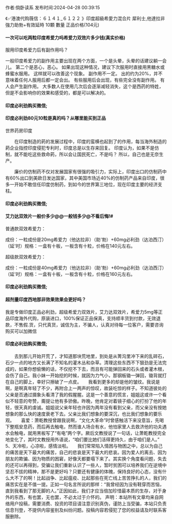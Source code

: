 <p>作者:倘卧读系 发布时间:2024-04-28 00:39:15</p>
<p>《✅港澳代购薇信：６１４１_６１２２ 》印度超級希愛力混合片 犀利士,他達拉非 強力助勃+有效延時 10顆 數量 正品价格(104元) </p>
									<h4>一次可以吃两粒印度希爱力吗希爱力双效片多少钱(真实价格)</h4><p>服用印度希爱力后有副作用吗？</p><p> 一般印度希爱力的副作用主要出现在两个方面，一个是头晕，头晕的话建议躺一会儿。 第二个是恶心，恶心。 如果出现这种情况，建议下次服用时直接用黑糖水或蜂蜜水服用。 这样就可以改善这个现象。 副作用不一定。 出的约为20%，并不意味着任何人服用后都一定会出。 有些服用后会出现，有些完全没有副作用。 有人会产生副作用。 大多数人在使用几次后会逐渐减轻消失，这个是西药的特姓，但是不会影响你的效果和感受的，都是可以解决的。</p><p></p><h4>	印度必利劲购买微信;</h4><p></p><h4>印度必利劲80元10粒是真的吗？从哪里能买到正品</h4><p>世界药房印度</p><p>　　在印度制造的葯的发展过程中，印度的蛮横也起到了的作用，每当海外制造的葯企业指控印度侵犯专利时，印度总是以生存来回复。 印度认为，如果不是仿制，就不能吃这些救命葯，所以会让国民死亡，不是吗？ 所以，自己也是无奈生产。</p><p>　　廉价的仿制药不仅对发展国家有很强的吸引力，实际上，印度出口的仿制药中有60%出口到美欧日发达国家，其中美国市场近40%的仿制药产品来自印度，很多一开始不敢信任印度仿制药，到如今的世界第三地位，现在印度主要的经济支柱。</p><p></p><h4>	印度必利劲购买微信;</h4><p></p><h4>艾力达双效片一般价多少@@一般钱多少@不看后悔!#</h4><p>普通款双效希爱力：</p><p>成份：一粒成份是20mg希爱力（他达拉非）（助'勃）+60mg必利劲（达泊西汀）（延'时）规格：一盒有十板，一板含有十粒，价格在140元左右。</p><p>超级款双效希爱力：</p><p>成份：一粒成份是40mg希爱力（他达拉非）（助'勃）+60mg必利劲（达泊西汀）（延'时）规格：一盒有十板，一板含有十粒，价格在160元左右。</p><p></p><h4>	印度必利劲购买微信;</h4><p></p><h4>超剂量印度西地那非效果效果会更好吗？</h4><p>我是专做印度正品必利劲，超级希爱力双效片，艾力达双效片，希爱力5mg等正品印度海外代购，原装进口，100%保证正品保真，支持顺丰货到付款，无效退款，不售假.货，只代真货，诚信为主，不骗人，认真对待每一位客户，需要咨询购买可以加微信</p><p></p><h4>	印度必利劲购买微信;</h4>　　去到那儿开始开荒了，才知道那块荒地里，到处是从箐沟里冲下来的乱碎石，石少一点的地方又长满了不知名的灌木丛和杂草。清理这些东西不下狠劲是无法完成的，如果你想偷懒的话，不仅挖不下去，而且有可能弹回来的石头或者灌木根，会伤了自己。我小妹一开始挖的时候，就因为力气小，那钢板锄一弹回，锄背就打在自己的脚上，幸好只擦破了一点皮。　　我看到更多的却是他的皱纹。我说是啊，是啊真年轻了不少，再附合上一两声的惊叹，故装吃惊的样子。不知道彼处的父亲是否通过摄象头看清了我的假腥腥。这是一个善意的慌言，姐姐这或许一个看似不轻意的夸赞，甭提让他有多骄傲。昨晚，他肯定对着镜子细心的打扮了他的年轻，很天真的虔诚。姐姐说父亲年轻也许因为两年没有看到父亲，而父亲没有按她想象的那么快的速度衰老下去。父亲比我们想象的要深沉，也比我们想象的要乐观。　　喜爱：萧乾教授曾跟我说啊，“文化大革命”时曾感触活下来没意旨，先喝下整瓶安息药，而后再去触电，然而谁人场合有水，他怕家里人去救济他的功夫遇水会触电，就用黑板写了“有电”两个字。厥后文教授说了一句话，让萧乾教授完全地变化了，其时文教授用外语说，“咱们要比她们活得更持久，由于咱们是人。”	5、天冷啦，心凉啦，感情淡啦。　　我们常常陷入情困与物困之中，总以为自己的痛苦是天下最大的痛苦，自己的悲哀是天下最大的悲哀。因为爱人的离去、因为朋友的欺骗、因为物质的困窘，好像天都要塌下来了。其实换个角度看问题，失去的还可以再得到，受骗让我们重新认识了一些人，暂时贫困可以培养我们在逆境中坚忍不拔的精神，那不是更好吗？只要还有健康的体魄，保持良好的心态，没有什么大不了的啊！比起战争、比起瘟疫、比起那些在死亡线上苦苦挣扎的人，我们的痛苦实在是不值一提。正如一句名言所说的那样：“我曾经因为没有鞋穿而苦恼，直到我看到了那无脚的人。”正因如此，我们才应当倍加珍惜最本质的生存，对于身外的东西，有也罢，无也罢，不必太过于介怀的。				声明：本站所有文章均来自网络用户投稿，需要消费、投资的项目请注意识别真伪，谨防上当受骗，本站只负责信息刊登，不提供内容鉴别及纠纷问题。投稿内容若侵犯了您的权益请及时联系客服删除。				
